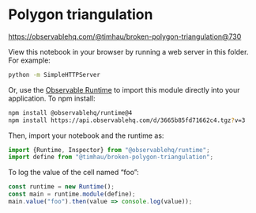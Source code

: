 # Polygon triangulation

https://observablehq.com/@timhau/broken-polygon-triangulation@730

View this notebook in your browser by running a web server in this folder. For
example:

~~~sh
python -m SimpleHTTPServer
~~~

Or, use the [Observable Runtime](https://github.com/observablehq/runtime) to
import this module directly into your application. To npm install:

~~~sh
npm install @observablehq/runtime@4
npm install https://api.observablehq.com/d/3665b85fd71662c4.tgz?v=3
~~~

Then, import your notebook and the runtime as:

~~~js
import {Runtime, Inspector} from "@observablehq/runtime";
import define from "@timhau/broken-polygon-triangulation";
~~~

To log the value of the cell named “foo”:

~~~js
const runtime = new Runtime();
const main = runtime.module(define);
main.value("foo").then(value => console.log(value));
~~~
